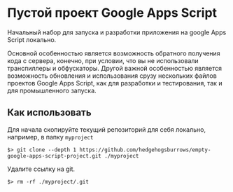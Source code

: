 # Пустой проект Google Apps Script

Начальный набор для запуска и разработки приложения на google Apps Script локально.

Основной особенностью является возможность обратного получения кода с сервера, конечно, при условии, что вы не использовали транспиллеры и обфускаторы. Другой важной особенностью является возможность обновления и использования срузу нескольких файлов проектов Google Apps Script, как для разработки и тестирования, так и для промышленного запуска.

## Как использовать

Для начала скопируйте текущий репозиторий для себя локально, например, в папку `myproject`

```shell
$> git clone --depth 1 https://github.com/hedgehogsburrows/empty-google-apps-script-project.git ./myproject
```

Удалите ссылку на git.

```shell
$> rm -rf ./myproject/.git
```
